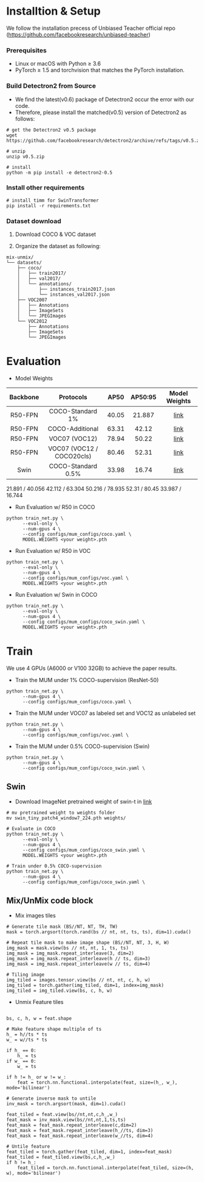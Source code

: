 # Installtion & Setup
We follow the installation precess of Unbiased Teacher official repo (https://github.com/facebookresearch/unbiased-teacher)

### Prerequisites

- Linux or macOS with Python ≥ 3.6
- PyTorch ≥ 1.5 and torchvision that matches the PyTorch installation.

### Build Detectron2 from Source
- We find the latest(v0.6) package of Detectron2 occur the error with our code.
- Therefore, please install the matched(v0.5) version of Detectron2 as follows:

```shell
# get the Detectron2 v0.5 package
wget https://github.com/facebookresearch/detectron2/archive/refs/tags/v0.5.zip

# unzip
unzip v0.5.zip

# install
python -m pip install -e detectron2-0.5

```


### Install other requirements
```shell
# install timm for SwinTransformer
pip install -r requirements.txt
```

### Dataset download

1. Download COCO & VOC dataset

2. Organize the dataset as following:

```shell
mix-unmix/
└── datasets/
    ├── coco/
    │   ├── train2017/
    │   ├── val2017/
    │   └── annotations/
    │   	├── instances_train2017.json
    │   	└── instances_val2017.json
    ├── VOC2007
    │   ├── Annotations
    │   ├── ImageSets
    │   └── JPEGImages
    └── VOC2012
        ├── Annotations
        ├── ImageSets
        └── JPEGImages

```

# Evaluation

- Model Weights

|  Backbone  | Protocols |         AP50  |  AP50:95      |                                       Model Weights                                        |
| :-----: | :---------: | :---: | :---: | :----------------------------------------------------------------------------------------: |
| R50-FPN |     COCO-Standard 1%       | 40.05 | 21.887 | [link](https://drive.google.com/file/d/1NxHjtz4ioFnCfRJSxskqP_zkbnWVnIeu/view?usp=sharing) |
| R50-FPN |     COCO-Additional       |  63.31 | 42.12 | [link](https://drive.google.com/file/d/1GhQlkurzdRAngdMp6Ut492TYD2AN20XB/view?usp=sharing) |
| R50-FPN |     VOC07 (VOC12)       |  78.94  | 50.22 | [link](https://drive.google.com/file/d/1HVAMThGp9SR5BpmQEBFautuF_pQlkkQW/view?usp=sharing) |
| R50-FPN |     VOC07 (VOC12 / COCO20cls)  | 80.46 | 52.31 | [link](https://drive.google.com/file/d/1Ywlnnxfi3fYwZK5jZKY7a8E7R0KP1SUs/view?usp=sharing) |
| Swin    |     COCO-Standard 0.5%    | 33.98 | 16.74 | [link](https://drive.google.com/file/d/19q73qCw1XGTWhmHrFTtr-PxbNTXnJUy0/view?usp=sharing) |

21.891 / 40.056
42.112 / 63.304
50.216 / 78.935
52.31 / 80.45
33.987 / 16.744



- Run Evaluation w/ R50 in COCO
```shell
python train_net.py \
      --eval-only \
      --num-gpus 4 \
      --config configs/mum_configs/coco.yaml \
      MODEL.WEIGHTS <your weight>.pth
```

- Run Evaluation w/ R50 in VOC
```shell
python train_net.py \
      --eval-only \
      --num-gpus 4 \
      --config configs/mum_configs/voc.yaml \
      MODEL.WEIGHTS <your weight>.pth
```

- Run Evaluation w/ Swin in COCO
```shell
python train_net.py \
      --eval-only \
      --num-gpus 4 \
      --config configs/mum_configs/coco_swin.yaml \
      MODEL.WEIGHTS <your weight>.pth
```



# Train
We use 4 GPUs (A6000 or V100 32GB) to achieve the paper results.   
- Train the MUM under 1% COCO-supervision (ResNet-50)
```shell
python train_net.py \
      --num-gpus 4 \
      --config configs/mum_configs/coco.yaml \
```

- Train the MUM under VOC07 as labeled set and VOC12 as unlabeled set
```shell
python train_net.py \
      --num-gpus 4 \
      --config configs/mum_configs/voc.yaml \
```

- Train the MUM under 0.5% COCO-supervision (Swin)
```shell
python train_net.py \
      --num-gpus 4 \
      --config configs/mum_configs/coco_swin.yaml \
```

## Swin 
- Download ImageNet pretrained weight of swin-t in [link](https://drive.google.com/file/d/1j95KPUoVl1PK49yxpQOvigKHcl2eTt5B/view?usp=sharing)
```shell
# mv pretrained weight to weights folder
mv swin_tiny_patch4_window7_224.pth weights/

# Evaluate in COCO
python train_net.py \
      --eval-only \
      --num-gpus 4 \
      --config configs/mum_configs/coco_swin.yaml \
      MODEL.WEIGHTS <your weight>.pth
      
# Train under 0.5% COCO-supervision
python train_net.py \
      --num-gpus 4 \
      --config configs/mum_configs/coco_swin.yaml \

```

## Mix/UnMix code block

- Mix images tiles
```shell
# Generate tile mask (BS//NT, NT, TH, TW)
mask = torch.argsort(torch.rand(bs // nt, nt, ts, ts), dim=1).cuda()

# Repeat tile mask to make image shape (BS//NT, NT, 3, H, W)
img_mask = mask.view(bs // nt, nt, 1, ts, ts)
img_mask = img_mask.repeat_interleave(3, dim=2)
img_mask = img_mask.repeat_interleave(h // ts, dim=3)
img_mask = img_mask.repeat_interleave(w // ts, dim=4)

# Tiling image
img_tiled = images.tensor.view(bs // nt, nt, c, h, w)
img_tiled = torch.gather(img_tiled, dim=1, index=img_mask)
img_tiled = img_tiled.view(bs, c, h, w)

```

- Unmix Feature tiles 
```shell

bs, c, h, w = feat.shape

# Make feature shape multiple of ts 
h_ = h//ts * ts
w_ = w//ts * ts

if h_ == 0:
    h_ = ts
if w_ == 0:
    w_ = ts

if h != h_ or w != w_:
    feat = torch.nn.functional.interpolate(feat, size=(h_, w_), mode='bilinear')

# Generate inverse mask to untile
inv_mask = torch.argsort(mask, dim=1).cuda()

feat_tiled = feat.view(bs//nt,nt,c,h_,w_)
feat_mask = inv_mask.view(bs//nt,nt,1,ts,ts)
feat_mask = feat_mask.repeat_interleave(c,dim=2)
feat_mask = feat_mask.repeat_interleave(h_//ts, dim=3)
feat_mask = feat_mask.repeat_interleave(w_//ts, dim=4)

# Untile feature
feat_tiled = torch.gather(feat_tiled, dim=1, index=feat_mask)
feat_tiled = feat_tiled.view(bs,c,h_,w_)
if h != h_:
    feat_tiled = torch.nn.functional.interpolate(feat_tiled, size=(h, w), mode='bilinear')



```
